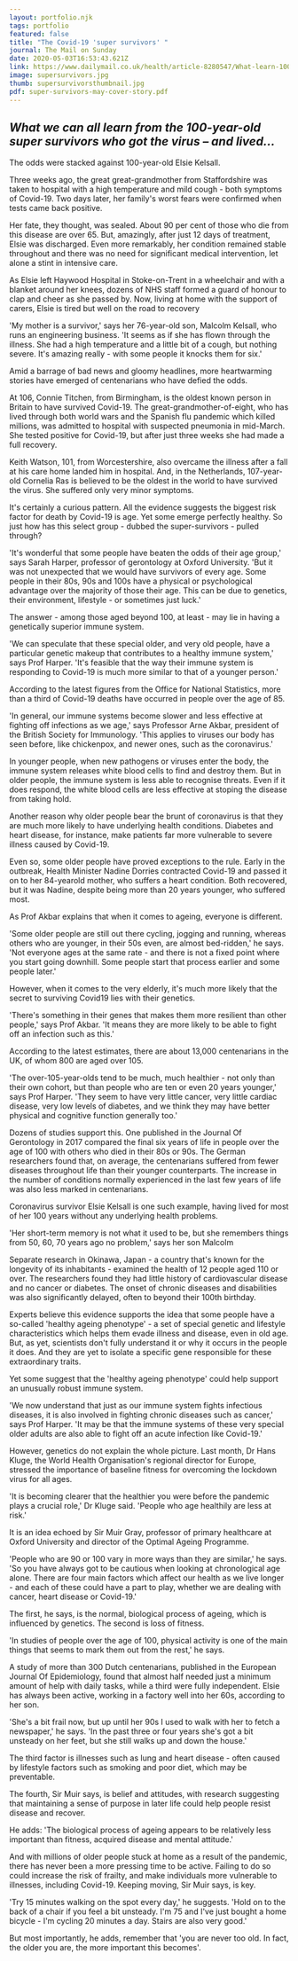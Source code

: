 ```yaml
---
layout: portfolio.njk
tags: portfolio
featured: false
title: "The Covid-19 'super survivors' "
journal: The Mail on Sunday
date: 2020-05-03T16:53:43.621Z
link: https://www.dailymail.co.uk/health/article-8280547/What-learn-100-year-old-super-survivors-caught-coronavirus-lived.html
image: supersurvivors.jpg
thumb: supersurvivorsthumbnail.jpg
pdf: super-survivors-may-cover-story.pdf
---
```

## ***What we can all learn from the 100-year-old super survivors who got the virus – and lived...*** 

The odds were stacked against 100-year-old Elsie Kelsall. 

Three weeks ago, the great great-grandmother from Staffordshire was taken to hospital with a high temperature and mild cough - both symptoms of Covid-19. Two days later, her family's worst fears were confirmed when tests came back positive.

Her fate, they thought, was sealed. About 90 per cent of those who die from this disease are over 65. But, amazingly, after just 12 days of treatment, Elsie was discharged. Even more remarkably, her condition remained stable throughout and there was no need for significant medical intervention, let alone a stint in intensive care.

As Elsie left Haywood Hospital in Stoke-on-Trent in a wheelchair and with a blanket around her knees, dozens of NHS staff formed a guard of honour to clap and cheer as she passed by. Now, living at home with the support of carers, Elsie is tired but well on the road to recovery

'My mother is a survivor,' says her 76-year-old son, Malcolm Kelsall, who runs an engineering business. 'It seems as if she has flown through the illness. She had a high temperature and a little bit of a cough, but nothing severe. It's amazing really - with some people it knocks them for six.'

Amid a barrage of bad news and gloomy headlines, more heartwarming stories have emerged of centenarians who have defied the odds. 

At 106, Connie Titchen, from Birmingham, is the oldest known person in Britain to have survived Covid-19. The great-grandmother-of-eight, who has lived through both world wars and the Spanish flu pandemic which killed millions, was admitted to hospital with suspected pneumonia in mid-March. She tested positive for Covid-19, but after just three weeks she had made a full recovery.

Keith Watson, 101, from Worcestershire, also overcame the illness after a fall at his care home landed him in hospital. And, in the Netherlands, 107-year-old Cornelia Ras is believed to be the oldest in the world to have survived the virus. She suffered only very minor symptoms.

It's certainly a curious pattern. All the evidence suggests the biggest risk factor for death by Covid-19 is age. Yet some emerge perfectly healthy. So just how has this select group - dubbed the super-survivors - pulled through?

'It's wonderful that some people have beaten the odds of their age group,' says Sarah Harper, professor of gerontology at Oxford University. 'But it was not unexpected that we would have survivors of every age. Some people in their 80s, 90s and 100s have a physical or psychological advantage over the majority of those their age. This can be due to genetics, their environment, lifestyle - or sometimes just luck.'

The answer - among those aged beyond 100, at least - may lie in having a genetically superior immune system. 

'We can speculate that these special older, and very old people, have a particular genetic makeup that contributes to a healthy immune system,' says Prof Harper. 'It's feasible that the way their immune system is responding to Covid-19 is much more similar to that of a younger person.'

According to the latest figures from the Office for National Statistics, more than a third of Covid-19 deaths have occurred in people over the age of 85.

'In general, our immune systems become slower and less effective at fighting off infections as we age,' says Professor Arne Akbar, president of the British Society for Immunology. 'This applies to viruses our body has seen before, like chickenpox, and newer ones, such as the coronavirus.'

In younger people, when new pathogens or viruses enter the body, the immune system releases white blood cells to find and destroy them. But in older people, the immune system is less able to recognise threats. Even if it does respond, the white blood cells are less effective at stoping the disease from taking hold.

Another reason why older people bear the brunt of coronavirus is that they are much more likely to have underlying health conditions. Diabetes and heart disease, for instance, make patients far more vulnerable to severe illness caused by Covid-19.

Even so, some older people have proved exceptions to the rule. Early in the outbreak, Health Minister Nadine Dorries contracted Covid-19 and passed it on to her 84-yearold mother, who suffers a heart condition. Both recovered, but it was Nadine, despite being more than 20 years younger, who suffered most.

As Prof Akbar explains that when it comes to ageing, everyone is different. 

'Some older people are still out there cycling, jogging and running, whereas others who are younger, in their 50s even, are almost bed-ridden,' he says. 'Not everyone ages at the same rate - and there is not a fixed point where you start going downhill. Some people start that process earlier and some people later.'

However, when it comes to the very elderly, it's much more likely that the secret to surviving Covid19 lies with their genetics. 

'There's something in their genes that makes them more resilient than other people,' says Prof Akbar. 'It means they are more likely to be able to fight off an infection such as this.' 

According to the latest estimates, there are about 13,000 centenarians in the UK, of whom 800 are aged over 105.

'The over-105-year-olds tend to be much, much healthier - not only than their own cohort, but than people who are ten or even 20 years younger,' says Prof Harper. 'They seem to have very little cancer, very little cardiac disease, very low levels of diabetes, and we think they may have better physical and cognitive function generally too.' 

Dozens of studies support this. One published in the Journal Of Gerontology in 2017 compared the final six years of life in people over the age of 100 with others who died in their 80s or 90s. The German researchers found that, on average, the centenarians suffered from fewer diseases throughout life than their younger counterparts. The increase in the number of conditions normally experienced in the last few years of life was also less marked in centenarians.

Coronavirus survivor Elsie Kelsall is one such example, having lived for most of her 100 years without any underlying health problems. 

'Her short-term memory is not what it used to be, but she remembers things from 50, 60, 70 years ago no problem,' says her son Malcolm

Separate research in Okinawa, Japan - a country that's known for the longevity of its inhabitants - examined the health of 12 people aged 110 or over. The researchers found they had little history of cardiovascular disease and no cancer or diabetes. The onset of chronic diseases and disabilities was also significantly delayed, often to beyond their 100th birthday.

Experts believe this evidence supports the idea that some people have a so-called 'healthy ageing phenotype' - a set of special genetic and lifestyle characteristics which helps them evade illness and disease, even in old age. But, as yet, scientists don't fully understand it or why it occurs in the people it does. And they are yet to isolate a specific gene responsible for these extraordinary traits. 

Yet some suggest that the 'healthy ageing phenotype' could help support an unusually robust immune system.

'We now understand that just as our immune system fights infectious diseases, it is also involved in fighting chronic diseases such as cancer,' says Prof Harper. 'It may be that the immune systems of these very special older adults are also able to fight off an acute infection like Covid-19.' 

However, genetics do not explain the whole picture. Last month, Dr Hans Kluge, the World Health Organisation's regional director for Europe, stressed the importance of baseline fitness for overcoming the lockdown virus for all ages. 

'It is becoming clearer that the healthier you were before the pandemic plays a crucial role,' Dr Kluge said. 'People who age healthily are less at risk.' 

It is an idea echoed by Sir Muir Gray, professor of primary healthcare at Oxford University and director of the Optimal Ageing Programme.

'People who are 90 or 100 vary in more ways than they are similar,' he says. 'So you have always got to be cautious when looking at chronological age alone. There are four main factors which affect our health as we live longer - and each of these could have a part to play, whether we are dealing with cancer, heart disease or Covid-19.' 

The first, he says, is the normal, biological process of ageing, which is influenced by genetics. The second is loss of fitness.

'In studies of people over the age of 100, physical activity is one of the main things that seems to mark them out from the rest,' he says.

A study of more than 300 Dutch centenarians, published in the European Journal Of Epidemiology, found that almost half needed just a minimum amount of help with daily tasks, while a third were fully independent. Elsie has always been active, working in a factory well into her 60s, according to her son.

'She's a bit frail now, but up until her 90s I used to walk with her to fetch a newspaper,' he says. 'In the past three or four years she's got a bit unsteady on her feet, but she still walks up and down the house.' 

The third factor is illnesses such as lung and heart disease - often caused by lifestyle factors such as smoking and poor diet, which may be preventable.

The fourth, Sir Muir says, is belief and attitudes, with research suggesting that maintaining a sense of purpose in later life could help people resist disease and recover. 

He adds: 'The biological process of ageing appears to be relatively less important than fitness, acquired disease and mental attitude.' 

And with millions of older people stuck at home as a result of the pandemic, there has never been a more pressing time to be active. Failing to do so could increase the risk of frailty, and make individuals more vulnerable to illnesses, including Covid-19. Keeping moving, Sir Muir says, is key.

'Try 15 minutes walking on the spot every day,' he suggests. 'Hold on to the back of a chair if you feel a bit unsteady. I'm 75 and I've just bought a home bicycle - I'm cycling 20 minutes a day. Stairs are also very good.' 

But most importantly, he adds, remember that 'you are never too old. In fact, the older you are, the more important this becomes'.